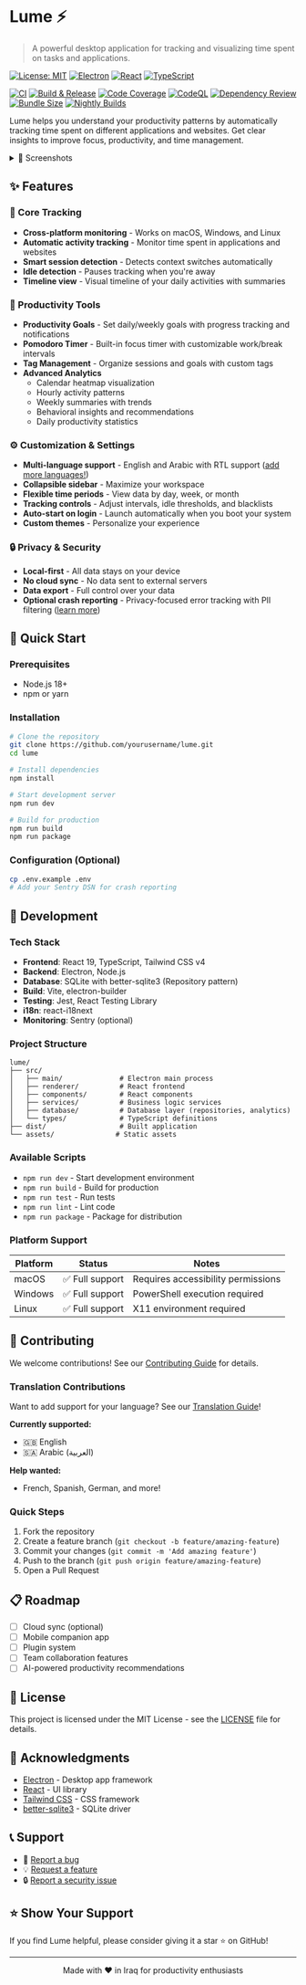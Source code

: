 # Lume ⚡

> A powerful desktop application for tracking and visualizing time spent on tasks and applications.

[![License: MIT](https://img.shields.io/badge/License-MIT-yellow.svg)](https://opensource.org/licenses/MIT)
[![Electron](https://img.shields.io/badge/Electron-29+-blue.svg)](https://electronjs.org/)
[![React](https://img.shields.io/badge/React-19+-blue.svg)](https://reactjs.org/)
[![TypeScript](https://img.shields.io/badge/TypeScript-5+-blue.svg)](https://www.typescriptlang.org/)

[![CI](https://github.com/osama1998H/lume/actions/workflows/ci.yml/badge.svg?branch=main)](https://github.com/osama1998H/lume/actions/workflows/ci.yml)
[![Build & Release](https://github.com/osama1998H/lume/actions/workflows/build.yml/badge.svg)](https://github.com/osama1998H/lume/actions/workflows/build.yml)
[![Code Coverage](https://github.com/osama1998H/lume/actions/workflows/coverage.yml/badge.svg)](https://github.com/osama1998H/lume/actions/workflows/coverage.yml)
[![CodeQL](https://github.com/osama1998H/lume/actions/workflows/codeql.yml/badge.svg)](https://github.com/osama1998H/lume/actions/workflows/codeql.yml)
[![Dependency Review](https://github.com/osama1998H/lume/actions/workflows/dependency-review.yml/badge.svg?branch=main)](https://github.com/osama1998H/lume/actions/workflows/dependency-review.yml)
[![Bundle Size](https://github.com/osama1998H/lume/actions/workflows/bundle-size.yml/badge.svg)](https://github.com/osama1998H/lume/actions/workflows/bundle-size.yml)
[![Nightly Builds](https://github.com/osama1998H/lume/actions/workflows/nightly.yml/badge.svg)](https://github.com/osama1998H/lume/actions/workflows/nightly.yml)

Lume helps you understand your productivity patterns by automatically tracking time spent on different applications and websites. Get clear insights to improve focus, productivity, and time management.

<details>
<summary>📸 Screenshots</summary>

<img width="1747" height="1147" alt="Screenshot 2025-10-05 at 9 48 09 PM" src="https://github.com/user-attachments/assets/f2b84f07-1ede-4590-a6d0-76f8ccd3d4c4" />
<img width="1497" height="1059" alt="Screenshot 2025-10-05 at 10 57 46 PM" src="https://github.com/user-attachments/assets/2551184e-b9d7-49f3-b96d-1c769af033c6" />

</details>

## ✨ Features

### 🎯 Core Tracking
- **Cross-platform monitoring** - Works on macOS, Windows, and Linux
- **Automatic activity tracking** - Monitor time spent in applications and websites
- **Smart session detection** - Detects context switches automatically
- **Idle detection** - Pauses tracking when you're away
- **Timeline view** - Visual timeline of your daily activities with summaries

### 🚀 Productivity Tools
- **Productivity Goals** - Set daily/weekly goals with progress tracking and notifications
- **Pomodoro Timer** - Built-in focus timer with customizable work/break intervals
- **Tag Management** - Organize sessions and goals with custom tags
- **Advanced Analytics**
  - Calendar heatmap visualization
  - Hourly activity patterns
  - Weekly summaries with trends
  - Behavioral insights and recommendations
  - Daily productivity statistics

### ⚙️ Customization & Settings
- **Multi-language support** - English and Arabic with RTL support ([add more languages!](TRANSLATION_GUIDE.md))
- **Collapsible sidebar** - Maximize your workspace
- **Flexible time periods** - View data by day, week, or month
- **Tracking controls** - Adjust intervals, idle thresholds, and blacklists
- **Auto-start on login** - Launch automatically when you boot your system
- **Custom themes** - Personalize your experience

### 🔒 Privacy & Security
- **Local-first** - All data stays on your device
- **No cloud sync** - No data sent to external servers
- **Data export** - Full control over your data
- **Optional crash reporting** - Privacy-focused error tracking with PII filtering ([learn more](CRASH_REPORTING.md))

## 🚀 Quick Start

### Prerequisites
- Node.js 18+
- npm or yarn

### Installation

```bash
# Clone the repository
git clone https://github.com/yourusername/lume.git
cd lume

# Install dependencies
npm install

# Start development server
npm run dev

# Build for production
npm run build
npm run package
```

### Configuration (Optional)
```bash
cp .env.example .env
# Add your Sentry DSN for crash reporting
```

## 🔧 Development

### Tech Stack
- **Frontend**: React 19, TypeScript, Tailwind CSS v4
- **Backend**: Electron, Node.js
- **Database**: SQLite with better-sqlite3 (Repository pattern)
- **Build**: Vite, electron-builder
- **Testing**: Jest, React Testing Library
- **i18n**: react-i18next
- **Monitoring**: Sentry (optional)

### Project Structure
```
lume/
├── src/
│   ├── main/              # Electron main process
│   ├── renderer/          # React frontend
│   ├── components/        # React components
│   ├── services/          # Business logic services
│   ├── database/          # Database layer (repositories, analytics)
│   └── types/             # TypeScript definitions
├── dist/                  # Built application
└── assets/               # Static assets
```

### Available Scripts
- `npm run dev` - Start development environment
- `npm run build` - Build for production
- `npm run test` - Run tests
- `npm run lint` - Lint code
- `npm run package` - Package for distribution

### Platform Support

| Platform | Status | Notes |
|----------|--------|-------|
| macOS    | ✅ Full support | Requires accessibility permissions |
| Windows  | ✅ Full support | PowerShell execution required |
| Linux    | ✅ Full support | X11 environment required |

## 🤝 Contributing

We welcome contributions! See our [Contributing Guide](CONTRIBUTING.md) for details.

### Translation Contributions
Want to add support for your language? See our [Translation Guide](TRANSLATION_GUIDE.md)!

**Currently supported:**
- 🇬🇧 English
- 🇸🇦 Arabic (العربية)

**Help wanted:**
- French, Spanish, German, and more!

### Quick Steps
1. Fork the repository
2. Create a feature branch (`git checkout -b feature/amazing-feature`)
3. Commit your changes (`git commit -m 'Add amazing feature'`)
4. Push to the branch (`git push origin feature/amazing-feature`)
5. Open a Pull Request

## 📋 Roadmap

- [ ] Cloud sync (optional)
- [ ] Mobile companion app
- [ ] Plugin system
- [ ] Team collaboration features
- [ ] AI-powered productivity recommendations

## 📄 License

This project is licensed under the MIT License - see the [LICENSE](LICENSE) file for details.

## 🙏 Acknowledgments

- [Electron](https://electronjs.org/) - Desktop app framework
- [React](https://reactjs.org/) - UI library
- [Tailwind CSS](https://tailwindcss.com/) - CSS framework
- [better-sqlite3](https://github.com/WiseLibs/better-sqlite3) - SQLite driver

## 📞 Support

- 🐛 [Report a bug](https://github.com/yourusername/lume/issues/new?template=bug_report.md)
- 💡 [Request a feature](https://github.com/yourusername/lume/issues/new?template=feature_request.md)
- 🔒 [Report a security issue](https://github.com/yourusername/lume/issues/new?template=security_report.md)

## ⭐ Show Your Support

If you find Lume helpful, please consider giving it a star ⭐ on GitHub!

---

<p align="center">Made with ❤️ in Iraq for productivity enthusiasts</p>
